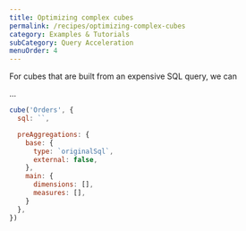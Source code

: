 ```yaml
---
title: Optimizing complex cubes
permalink: /recipes/optimizing-complex-cubes
category: Examples & Tutorials
subCategory: Query Acceleration
menuOrder: 4
---
```


For cubes that are built from an expensive SQL query, we can

...

```javascript
cube('Orders', {
  sql: ``,

  preAggregations: {
    base: {
      type: `originalSql`,
      external: false,
    },
    main: {
      dimensions: [],
      measures: [],
    }
  },
})
```
